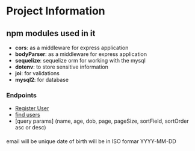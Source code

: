 # Project Information


## npm modules used in it
- **cors**: as a middleware for express application
- **bodyParser**: as a middleware for express application
- **sequelize**: sequelize orm for working with the mysql
- **dotenv**: to store sensitive information
- **joi**: for validations
- **mysql2**: for database

### Endpoints
- [Register User](http://localhost:8080/api/add-user)
- [find users](http://localhost:8080/api/users)
- [query params] (name, age, dob, page, pageSize, sortField, sortOrder asc or desc)

####
email will be unique
date of birth will be in ISO formar YYYY-MM-DD

